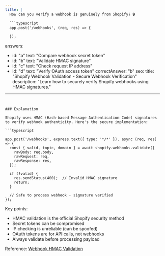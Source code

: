 ```yaml
---
title: |
  How can you verify a webhook is genuinely from Shopify? 🔒

  ```typescript
  app.post('/webhooks', (req, res) => {

  });
  ```
answers:
  - id: "a"
    text: "Compare webhook secret token"
  - id: "b"
    text: "Validate HMAC signature"
  - id: "c"
    text: "Check request IP address"
  - id: "d"
    text: "Verify OAuth access token"
correctAnswer: "b"
seo:
  title: "Shopify Webhook Validation - Secure Webhook Verification"
  description: "Learn how to securely verify Shopify webhooks using HMAC signatures."
---
```


### Explanation

Shopify uses HMAC (Hash-based Message Authentication Code) signatures to verify webhook authenticity. Here's the secure implementation:

```typescript

app.post('/webhooks', express.text({ type: '*/*' }), async (req, res) => {
  const { valid, topic, domain } = await shopify.webhooks.validate({
    rawBody: req.body,  
    rawRequest: req,
    rawResponse: res,
  });

  if (!valid) {
    res.sendStatus(400);  // Invalid HMAC signature
    return;
  }

  // Safe to process webhook - signature verified
});
```

Key points:

- HMAC validation is the official Shopify security method
- Secret tokens can be compromised
- IP checking is unreliable (can be spoofed)
- OAuth tokens are for API calls, not webhooks
- Always validate before processing payload

Reference: [Webhook HMAC Validation](https://shopify.dev/apps/webhooks/configuration/https#verify-webhook)
